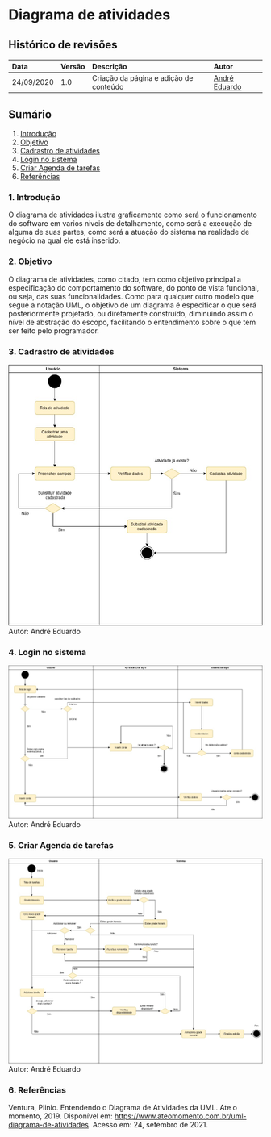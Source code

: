 # Diagrama de atividades

## Histórico de revisões

| Data       | Versão | Descrição                              | Autor                                            |
| :--------- | :----- | :------------------------------------- | :----------------------------------------------- |
| 24/09/2020 | 1.0    | Criação da página e adição de conteúdo | [André Eduardo](https://github.com/Andre-Eduardo) |

## Sumário

1. [Introdução](#1-introdução)
2. [Objetivo](#2-objetivo)
3. [Cadrastro de atividades](#3-Cadrastro-de-atividades)
4. [Login no sistema](#4-Login-no-sistema)
5. [Criar Agenda de tarefas](5-Criar-Agenda-de-tarefas)
6. [Referências](#6-referências)

### 1. Introdução

O diagrama de atividades ilustra graficamente como será o funcionamento do software em varios niveis de detalhamento, como será a execução de alguma de suas partes, como será a atuação do sistema na realidade de negócio na qual ele está inserido.

### 2. Objetivo

O diagrama de atividades, como citado, tem como objetivo principal a especificação do comportamento do software, do ponto de vista funcional, ou seja, das suas funcionalidades.
Como para qualquer outro modelo que segue a notação UML, o objetivo de um diagrama é especificar o que será posteriormente projetado, ou diretamente construído, diminuindo assim o nível de abstração do escopo, facilitando o entendimento sobre o que tem ser feito pelo programador.

### 3. Cadrastro de atividades

![atividade](../../img/diagrama_atividade/D_A_Atividades.jpg)<br>
Autor: André Eduardo<br>

### 4. Login no sistema

![atividade](../../img/diagrama_atividade/D_A_Login.jpg)<br>
Autor: André Eduardo<br>

### 5. Criar Agenda de tarefas

![atividade](../../img/diagrama_atividade/D_A_tarefas.jpg)<br>
Autor: André Eduardo<br>

### 6. Referências

Ventura, Plinio. Entendendo o Diagrama de Atividades da UML. Ate o momento, 2019. Disponível em: <https://www.ateomomento.com.br/uml-diagrama-de-atividades>. Acesso em: 24, setembro de 2021.
